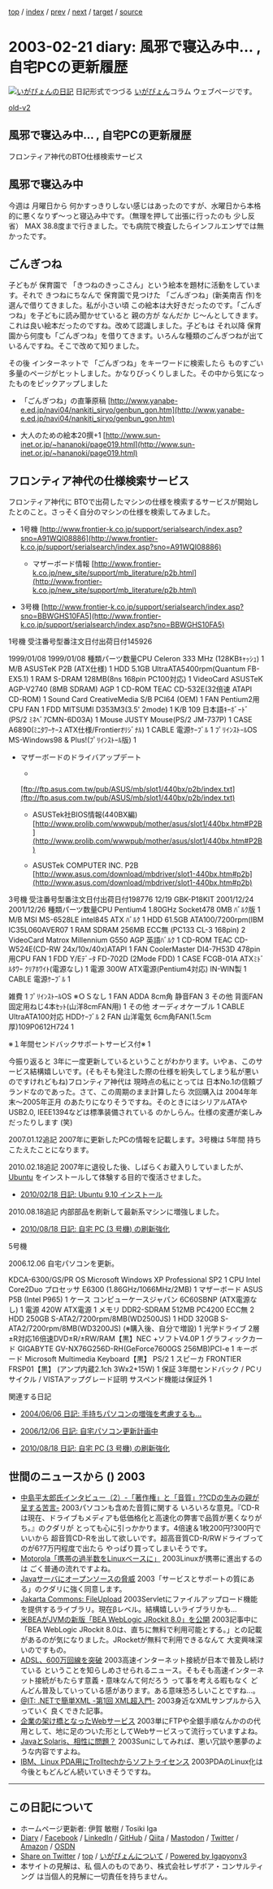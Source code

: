 [top](../index.html) 
 / [index](index.html) 
 / [prev](ig030213.html) 
 / [next](ig030222.html) 
 / [target](https://www.igapyon.jp/igapyon/diary/2003/ig030221.html) 
 / [source](https://github.com/igapyon/diary/blob/master/2003/ig030221.src.md) 

2003-02-21 diary: 風邪で寝込み中… , 自宅PCの更新履歴
=====================================================================================================
[![いがぴょんの日記](https://www.igapyon.jp/igapyon/diary/images/iga200306s.jpg "いがぴょん")](https://www.igapyon.jp/igapyon/diary/memo/memoigapyon.html) 日記形式でつづる [いがぴょん](https://www.igapyon.jp/igapyon/diary/memo/memoigapyon.html)コラム ウェブページです。

[old-v2](ig030221-orig.html)

## 風邪で寝込み中… , 自宅PCの更新履歴

フロンティア神代のBTO仕様検索サービス


## 風邪で寝込み中

今週は 月曜日から 何かすっきりしない感じはあったのですが、水曜日から本格的に悪くなりず～っと寝込み中です。（無理を押して出張に行ったのも 少し反省）
MAX 38.8度まで行きました。でも病院で検査したらインフルエンザでは無かったです。

## ごんぎつね

子どもが 保育園で 「きつねのきっこさん」という絵本を題材に活動をしています。それで きつねにちなんで 保育園で見つけた 「ごんぎつね」(新美南吉 作)を選んで借りてきました。私が小さい頃 この絵本は大好きだったのです。「ごんぎつね」を子どもに読み聞かせていると 親の方が なんだか じ～んとしてきます。これは良い絵本だったのですね。改めて認識しました。子どもは それ以降 保育園から何度も「ごんぎつね」を借りてきます。いろんな種類のごんぎつねが出ているんですね。そこで改めて知りました。

その後 インターネットで 「ごんぎつね」をキーワードに検索したら ものすごい多量のページがヒットしました。かなりびっくりしました。その中から気になったものをピックアップしました

* 「ごんぎつね」の直筆原稿
  [http://www.yanabe-e.ed.jp/navi04/nankiti_siryo/genbun_gon.htm](http://www.yanabe-e.ed.jp/navi04/nankiti_siryo/genbun_gon.htm)
  
* 大人のための絵本20撰+1
  [http://www.sun-inet.or.jp/~hananoki/page019.html](http://www.sun-inet.or.jp/~hananoki/page019.html)

## フロンティア神代の仕様検索サービス

フロンティア神代に BTOで出荷したマシンの仕様を検索するサービスが開始したとのこと。さっそく自分のマシンの仕様を検索してみました。

* 1号機
  [http://www.frontier-k.co.jp/support/serialsearch/index.asp?sno=A91WQI08886](http://www.frontier-k.co.jp/support/serialsearch/index.asp?sno=A91WQI08886)
  
  * マザーボード情報
    [http://www.frontier-k.co.jp/new_site/support/mb_literature/p2b.html](http://www.frontier-k.co.jp/new_site/support/mb_literature/p2b.html)
  

  
* 3号機
  [http://www.frontier-k.co.jp/support/serialsearch/index.asp?sno=BBWGHS10FA5](http://www.frontier-k.co.jp/support/serialsearch/index.asp?sno=BBWGHS10FA5)

1号機
受注番号型番注文日付出荷日付145926

1999/01/08
1999/01/08
種類パーツ数量CPU
Celeron 333 MHz (128KBｷｬｯｼｭ)
1
M/B
ASUSTeK P2B (ATX仕様)
1
HDD
5.1GB UltraATA5400rpm(Quantum FB-EX5.1)
1
RAM
S-DRAM 128MB(8ns 168pin PC100対応)
1
VideoCard
ASUSTeK AGP-V2740 (8MB SDRAM) AGP
1
CD-ROM
TEAC CD-532E(32倍速 ATAPI CD-ROM)
1
Sound Card
CreativeMedia S/B PCI64 (OEM)
1
FAN
Pentium2用 CPU FAN
1
FDD
MITSUMI D353M3(3.5' 2mode)
1
K/B
109 日本語ｷｰﾎﾞｰﾄﾞ(PS/2 ﾐﾈﾍﾞｱCMN-6D03A)
1
Mouse
JUSTY Mouse(PS/2 JM-737P)
1
CASE
A6890(ﾐﾆﾀﾜｰｹｰｽ ATX仕様/Frontierｵﾘｼﾞﾅﾙ)
1
CABLE
電源ｹｰﾌﾞﾙ
1
ﾌﾟﾘｲﾝｽﾄｰﾙOS
MS-Windows98 & Plus!(ﾌﾟﾘｲﾝｽﾄｰﾙ版)
1

* マザーボードのドライバアップデート
  
  * 
  [ftp://ftp.asus.com.tw/pub/ASUS/mb/slot1/440bx/p2b/index.txt](ftp://ftp.asus.com.tw/pub/ASUS/mb/slot1/440bx/p2b/index.txt)
    
  * ASUSTek社BIOS情報(440BX編)
  [http://www.prolib.com/wwwpub/mother/asus/slot1/440bx.htm#P2B](http://www.prolib.com/wwwpub/mother/asus/slot1/440bx.htm#P2B)
    
  * ASUSTek COMPUTER INC. P2B
  [http://www.asus.com/download/mbdriver/slot1-440bx.htm#p2b](http://www.asus.com/download/mbdriver/slot1-440bx.htm#p2b)
  

3号機
受注番号型番注文日付出荷日付198776
12/19 GBK-P18KIT
2001/12/24
2001/12/26
種類パーツ数量CPU
Pentium4 1.80GHz Socket478 0MB ﾊﾞﾙｸ版
1
M/B
MSI MS-6528LE intel845 ATX ﾊﾞﾙｸ
1
HDD
61.5GB ATA100/7200rpm(IBM IC35L060AVER07
1
RAM
SDRAM 256MB ECC無 (PC133 CL-3 168pin)
2
VideoCard
Matrox Millennium G550 AGP 英語ﾊﾞﾙｸ
1
CD-ROM
TEAC CD-W524E(CD-RW 24x/10x/40x)ATAPI
1
FAN
CoolerMaster DI4-7H53D 478pin用CPU FAN
1
FDD
Y/Eﾃﾞｰﾀ FD-702D (2Mode FDD)
1
CASE
FCGB-01A ATXﾐﾄﾞﾙﾀﾜｰ ｸﾘｱﾎﾜｲﾄ(電源なし)
1
電源
300W ATX電源(Pentium4対応) IN-WIN製
1
CABLE
電源ｹｰﾌﾞﾙ
1

雑費
1
ﾌﾟﾘｲﾝｽﾄｰﾙOS
※ＯＳなし
1
FAN
ADDA 8cm角 静音FAN
3
その他
背面FAN固定用ねじ4本ｾｯﾄ(山洋8cmFAN用)
1
その他
オーディオケーブル
1
CABLE
UltraATA100対応 HDDｹｰﾌﾞﾙ
2
FAN
山洋電気 6cm角FAN(1.5cm厚)109P0612H724
1

※１年間センドバックサポートサービス付※
1

今振り返ると 3年に一度更新しているということがわかります。いやぁ、このサービス結構嬉しいです。(そもそも発注した際の仕様を紛失してしまう私が悪いのですけれどもね)フロンティア神代は 現時点の私にとっては 日本No.1の信頼ブランドなのであった。さて、この周期のまま計算したら 次回購入は 2004年年末～2005年正月 のあたりになりそうですね。そのときにはシリアルATAやUSB2.0, IEEE1394などは標準装備されている のかしらん。仕様の変遷が楽しみだったりします
(笑)

2007.01.12追記 2007年に更新したPCの情報を記載します。3号機は 5年間 持ちこたえたことになります。

2010.02.18追記 2007年に退役した後、しばらくお蔵入りしていましたが、[Ubuntu](https://www.igapyon.jp/igapyon/diary/keyword/ubuntu.html) をインストールして体験する目的で復活させました。

* [2010/02/18 日記: Ubuntu 9.10 インストール](../2010/ig100218.html)

2010.08.18追記 内部部品を刷新して最新系マシンに増強しました。

* [2010/08/18 日記: 自宅 PC (3 号機) の刷新強化](../2010/ig100818.html)

5号機

2006.12.06 自宅パソコンを更新。

KDCA-6300/GS/PR
OS
Microsoft Windows XP Professional SP2
1
CPU
Intel Core2Duo プロセッサ E6300 (1.86GHz/1066MHz/2MB)
1
マザーボード
ASUS P5B (Intel P965)
1
ケース
コンピューケースジャパン 6C60SBNP (ATX電源なし)
1
電源
420W ATX電源
1
メモリ
DDR2-SDRAM 512MB PC4200 ECC無
2
HDD
250GB S-ATA2/7200rpm/8MB(WD2500JS)
1
HDD
320GB S-ATA2/7200rpm/8MB(WD3200JS) (※購入後、自分で増設)
1
光学ドライブ
2層±R対応16倍速DVD±R/±RW/RAM【黒】NEC +ソフトV4.0P
1
グラフィックカード
GIGABYTE GV-NX76G256D-RH(GeForce7600GS 256MB)PCI-e
1
キーボード
Microsoft Multimedia Keyboard【黒】 PS/2
1
スピーカ
FRONTIER FRSP01【黒】 (アンプ内蔵2.1ch 3Wx2+15W)
1
保証
3年間センドバック / PCリサイクル / VISTAアップグレード証明
      サスペンド機能は保証外
1

関連する日記

* [2004/06/06 日記: 手持ちパソコンの増強を考慮するも…](../2004/ig040606.html)
  
* [2006/12/06 日記: 自宅パソコン更新計画中](../2006/ig061206.html)
  
* [2010/08/18 日記: 自宅 PC (3 号機) の刷新強化](../2010/ig100818.html)

## 世間のニュースから () 2003

* [中島平太郎氏インタビュー（2）-「著作権」と「音質」??CDの生みの親が呈する苦言-](http://www.zdnet.co.jp/news/0302/13/nj00_nakajima2.html)  2003パソコンも含めた音質に関する いろいろな意見。『CD-Rは現在、ドライブもメディアも低価格化と高速化の弊害で品質が悪くなりがち。』のクダリが とっても心に引っかかります。4倍速＆1枚200円?300円でいいから 超音質CD-Rを出して欲しいです。超高音質CD-R/RWドライブってのが6?7万円程度で出たら やっぱり買ってしまいそうです。
* [Motorola「携帯の過半数をLinuxベースに」](http://www.zdnet.co.jp/news/0302/14/nebt_20.html)  2003Linuxが携帯に進出するのは ごく普通の流れですよね。
* [Javaサーバにオープンソースの脅威](http://www.zdnet.co.jp/news/0302/15/nebt_01.html)  2003「サービスとサポートの質にある」のクダリに強く同意します。
* [Jakarta Commons: FileUpload](http://jakarta.apache.org/commons/fileupload/)  2003Servletにファイルアップロード機能を提供するライブラリ。現在βレベル。結構嬉しいライブラリかも…
* [米BEAがJVMの新版「BEA WebLogic JRockit 8.0」を公開](http://biztech.nikkeibp.co.jp/wcs/leaf/CID/onair/biztech/comp/231915)  2003記事中に「BEA WebLogic JRockit 8.0は、直ちに無料で利用可能とする。」との記載があるのが気になりました。JRocketが無料で利用できるなんて 大変興味深いのですもの。
* [ADSL、600万回線を突破](http://www.zdnet.co.jp/broadband/0302/12/lp07.html)  2003高速インターネット接続が日本で普及し続けている ということを知らしめさせられるニュース。そもそも高速インターネット接続がもたらす意義・意味なんて何だろう って事を考える暇もなく どんどん普及していっている感があります。ある意味恐ろしいことですね…。
* [@IT: .NETで簡単XML -第1回 XML超入門-](http://www.atmarkit.co.jp/fdotnet/easyxml/easyxml01/easyxml01_01.html)  2003身近なXMLサンプルから入っていく 良くできた記事。
* [企業の架け橋となったWebサービス](http://japan.cnet.com/news/special/story/0,2000047679,20052275,00.htm)  2003単にFTPや全銀手順なんかのの代用として、地に足のついた形としてWebサービスって流行っていますよね。
* [JavaとSolaris、相性に問題？](http://www.zdnet.co.jp/news/0302/14/nebt_08.html)  2003Sunにしてみれば、悪い冗談や悪夢のような内容ですよね。
* [IBM、Linux PDA用にTrolltechからソフトライセンス](http://www.zdnet.co.jp/news/0302/15/nebt_11.html)  2003PDAのLinux化は 今後ともどんどん続いていきそうですね。


----------------------------------------------------------------------------------------------------

## この日記について

* ホームページ更新者: 伊賀 敏樹 / Tosiki Iga
* [Diary](https://www.igapyon.jp/igapyon/diary/) / [Facebook](https://www.facebook.com/igapyon) / [LinkedIn](https://www.linkedin.com/in/toshikiiga) / [GitHub](https://github.com/igapyon) / [Qiita](https://qiita.com/igapyon) / [Mastodon](https://social.vivaldi.net/@igapyon) / [Twitter](https://twitter.com/ToshikiIga) / [Amazon](https://www.amazon.co.jp/%E4%BC%8A%E8%B3%80-%E6%95%8F%E6%A8%B9/e/B004LTQWCQ) / [OSDN](https://ja.osdn.net/users/iga/)
* [Share on Twitter](https://twitter.com/intent/tweet?hashtags=igapyon%2Cdiary%2C%E3%81%84%E3%81%8C%E3%81%B4%E3%82%87%E3%82%93&text=%E9%A2%A8%E9%82%AA%E3%81%A7%E5%AF%9D%E8%BE%BC%E3%81%BF%E4%B8%AD%E2%80%A6+%2C+%E8%87%AA%E5%AE%85PC%E3%81%AE%E6%9B%B4%E6%96%B0%E5%B1%A5%E6%AD%B4&url=https%3A%2F%2Fwww.igapyon.jp%2Figapyon%2Fdiary%2F2003%2Fig030221.html) / [top](../index.html) / [いがぴょんについて](https://www.igapyon.jp/igapyon/diary/memo/memoigapyon.html) / [Powered by Igapyonv3](https://github.com/igapyon/igapyonv3)
* 本サイトの見解は、私 個人のものであり、株式会社レザボア・コンサルティング は当個人的見解に一切責任を持ちません。 
